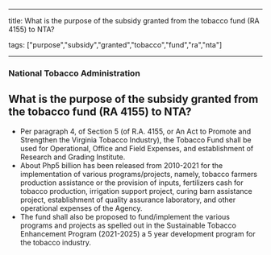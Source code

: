 
---

title: What is the purpose of the subsidy granted from the tobacco fund (RA 4155) to NTA?

tags: ["purpose","subsidy","granted","tobacco","fund","ra","nta"]

---

### National Tobacco Administration

## What is the purpose of the subsidy granted from the tobacco fund (RA 4155) to NTA?


 - Per paragraph 4, of Section 5 (of R.A. 4155, or An Act to Promote and Strengthen the Virginia Tobacco Industry), the Tobacco Fund shall be used for Operational, Office and Field Expenses, and establishment of Research and Grading Institute.
 - About  Php5 billion  has been released from 2010-2021 for the implementation of various programs/projects, namely, tobacco farmers production assistance or the provision of inputs, fertilizers cash for tobacco production, irrigation support project, curing barn assistance project, establishment of quality assurance laboratory, and other operational expenses of the Agency. 
 - The fund shall also be proposed to fund/implement the various programs and projects as spelled out in the Sustainable Tobacco Enhancement Program (2021-2025) a 5 year development program for the tobacco industry.
